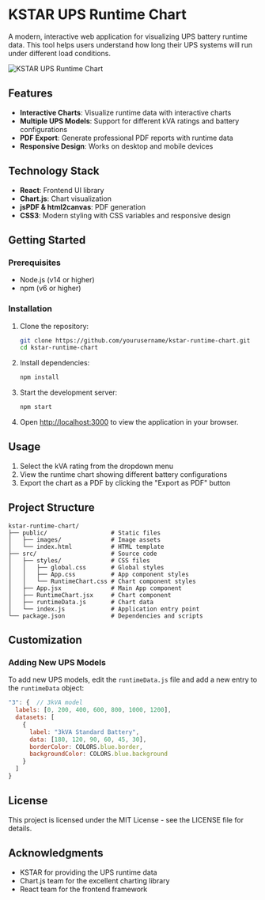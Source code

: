 # KSTAR UPS Runtime Chart

A modern, interactive web application for visualizing UPS battery runtime data. This tool helps users understand how long their UPS systems will run under different load conditions.

![KSTAR UPS Runtime Chart](https://via.placeholder.com/800x400?text=KSTAR+UPS+Runtime+Chart)

## Features

- **Interactive Charts**: Visualize runtime data with interactive charts
- **Multiple UPS Models**: Support for different kVA ratings and battery configurations
- **PDF Export**: Generate professional PDF reports with runtime data
- **Responsive Design**: Works on desktop and mobile devices

## Technology Stack

- **React**: Frontend UI library
- **Chart.js**: Chart visualization
- **jsPDF & html2canvas**: PDF generation
- **CSS3**: Modern styling with CSS variables and responsive design

## Getting Started

### Prerequisites

- Node.js (v14 or higher)
- npm (v6 or higher)

### Installation

1. Clone the repository:

   ```bash
   git clone https://github.com/yourusername/kstar-runtime-chart.git
   cd kstar-runtime-chart
   ```

2. Install dependencies:

   ```bash
   npm install
   ```

3. Start the development server:

   ```bash
   npm start
   ```

4. Open [http://localhost:3000](http://localhost:3000) to view the application in your browser.

## Usage

1. Select the kVA rating from the dropdown menu
2. View the runtime chart showing different battery configurations
3. Export the chart as a PDF by clicking the "Export as PDF" button

## Project Structure

```
kstar-runtime-chart/
├── public/                  # Static files
│   ├── images/              # Image assets
│   └── index.html           # HTML template
├── src/                     # Source code
│   ├── styles/              # CSS files
│   │   ├── global.css       # Global styles
│   │   ├── App.css          # App component styles
│   │   └── RuntimeChart.css # Chart component styles
│   ├── App.jsx              # Main App component
│   ├── RuntimeChart.jsx     # Chart component
│   ├── runtimeData.js       # Chart data
│   └── index.js             # Application entry point
└── package.json             # Dependencies and scripts
```

## Customization

### Adding New UPS Models

To add new UPS models, edit the `runtimeData.js` file and add a new entry to the `runtimeData` object:

```javascript
"3": {  // 3kVA model
  labels: [0, 200, 400, 600, 800, 1000, 1200],
  datasets: [
    {
      label: "3kVA Standard Battery",
      data: [180, 120, 90, 60, 45, 30],
      borderColor: COLORS.blue.border,
      backgroundColor: COLORS.blue.background
    }
  ]
}
```

## License

This project is licensed under the MIT License - see the LICENSE file for details.

## Acknowledgments

- KSTAR for providing the UPS runtime data
- Chart.js team for the excellent charting library
- React team for the frontend framework
